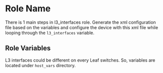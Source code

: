 Role Name
=========

There is 1 main steps in l3_interfaces role. Generate the xml configuration file based on the variables and configure the device with this xml file while looping through the `l3_interfaces` variable.


Role Variables
--------------

L3 interfaces could be different on every Leaf switches. So, variables are located under `host_vars` directory. 
